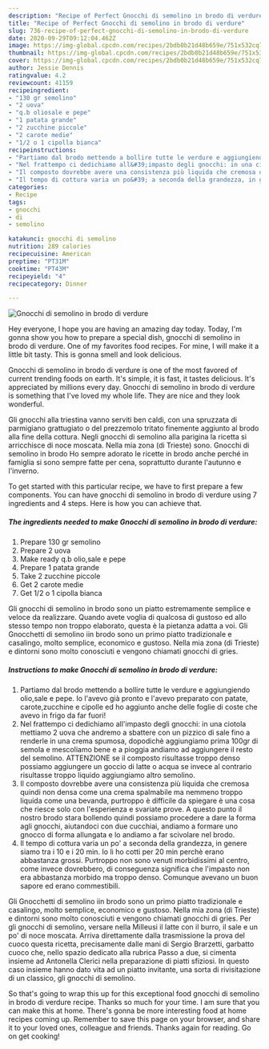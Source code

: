 ```yaml
---
description: "Recipe of Perfect Gnocchi di semolino in brodo di verdure"
title: "Recipe of Perfect Gnocchi di semolino in brodo di verdure"
slug: 736-recipe-of-perfect-gnocchi-di-semolino-in-brodo-di-verdure
date: 2020-09-29T09:12:04.462Z
image: https://img-global.cpcdn.com/recipes/2bdb0b21d48b659e/751x532cq70/gnocchi-di-semolino-in-brodo-di-verdure-recipe-main-photo.jpg
thumbnail: https://img-global.cpcdn.com/recipes/2bdb0b21d48b659e/751x532cq70/gnocchi-di-semolino-in-brodo-di-verdure-recipe-main-photo.jpg
cover: https://img-global.cpcdn.com/recipes/2bdb0b21d48b659e/751x532cq70/gnocchi-di-semolino-in-brodo-di-verdure-recipe-main-photo.jpg
author: Jessie Dennis
ratingvalue: 4.2
reviewcount: 41159
recipeingredient:
- "130 gr semolino"
- "2 uova"
- "q.b oliosale e pepe"
- "1 patata grande"
- "2 zucchine piccole"
- "2 carote medie"
- "1/2 o 1 cipolla bianca"
recipeinstructions:
- "Partiamo dal brodo mettendo a bollire tutte le verdure e aggiungiendo olio,sale e pepe. Io l&#39;avevo già pronto e l&#39;avevo preparato con patate, carote,zucchine e cipolle ed ho aggiunto anche delle foglie di coste che avevo in frigo da far fuori!"
- "Nel frattempo ci dedichiamo all&#39;impasto degli gnocchi: in una ciotola mettiamo 2 uova che andremo a sbattere con un pizzico di sale fino a renderle in una crema spumosa, dopodichè aggiungiamo prima 100gr di semola e mescoliamo bene e a pioggia andiamo ad aggiungere il resto del semolino. ATTENZIONE se il composto risultasse troppo denso possiamo aggiungere un goccio di latte o acqua se invece al contrario risultasse troppo liquido aggiungiamo altro semolino."
- "Il composto dovrebbe avere una consistenza più liquida che cremosa quindi non densa come una crema spalmabile ma nemmeno troppo liquida come una bevanda, purtroppo è difficile da spiegare è una cosa che riesce solo con l&#39;esperienza e svariate prove. A questo punto il nostro brodo stara bollendo quindi possiamo procedere a dare la forma agli gnocchi, aiutandoci con due cucchiai, andiamo a formare uno gnocco di forma allungata e lo andiamo a far scivolare nel brodo."
- "Il tempo di cottura varia un po&#39; a seconda della grandezza, in genere siamo tra i 10 e i 20 min. Io li ho cotti per 20 min perchè erano abbastanza grossi. Purtroppo non sono venuti morbidissimi al centro, come invece dovrebbero, di conseguenza significa che l&#39;impasto non era abbastanza morbido ma troppo denso. Comunque avevano un buon sapore ed erano commestibili."
categories:
- Recipe
tags:
- gnocchi
- di
- semolino

katakunci: gnocchi di semolino 
nutrition: 289 calories
recipecuisine: American
preptime: "PT31M"
cooktime: "PT43M"
recipeyield: "4"
recipecategory: Dinner

---
```



![Gnocchi di semolino in brodo di verdure](https://img-global.cpcdn.com/recipes/2bdb0b21d48b659e/751x532cq70/gnocchi-di-semolino-in-brodo-di-verdure-recipe-main-photo.jpg)

Hey everyone, I hope you are having an amazing day today. Today, I'm gonna show you how to prepare a special dish, gnocchi di semolino in brodo di verdure. One of my favorites food recipes. For mine, I will make it a little bit tasty. This is gonna smell and look delicious.

Gnocchi di semolino in brodo di verdure is one of the most favored of current trending foods on earth. It's simple, it is fast, it tastes delicious. It's appreciated by millions every day. Gnocchi di semolino in brodo di verdure is something that I've loved my whole life. They are nice and they look wonderful.

Gli gnocchi alla triestina vanno serviti ben caldi, con una spruzzata di parmigiano grattugiato o del prezzemolo tritato finemente aggiunto al brodo alla fine della cottura. Negli gnocchi di semolino alla parigina la ricetta si arricchisce di noce moscata. Nella mia zona (di Trieste) sono. Gnocchi di semolino in brodo Ho sempre adorato le ricette in brodo anche perché in famiglia si sono sempre fatte per cena, soprattutto durante l&#39;autunno e l&#39;inverno.


To get started with this particular recipe, we have to first prepare a few components. You can have gnocchi di semolino in brodo di verdure using 7 ingredients and 4 steps. Here is how you can achieve that.

<!--inarticleads1-->

##### The ingredients needed to make Gnocchi di semolino in brodo di verdure:

1. Prepare 130 gr semolino
1. Prepare 2 uova
1. Make ready q.b olio,sale e pepe
1. Prepare 1 patata grande
1. Take 2 zucchine piccole
1. Get 2 carote medie
1. Get 1/2 o 1 cipolla bianca


Gli gnocchi di semolino in brodo sono un piatto estremamente semplice e veloce da realizzare. Quando avete voglia di qualcosa di gustoso ed allo stesso tempo non troppo elaborato, questa è la pietanza adatta a voi. Gli Gnocchetti di semolino iin brodo sono un primo piatto tradizionale e casalingo, molto semplice, economico e gustoso. Nella mia zona (di Trieste) e dintorni sono molto conosciuti e vengono chiamati gnocchi di gries. 

<!--inarticleads2-->

##### Instructions to make Gnocchi di semolino in brodo di verdure:

1. Partiamo dal brodo mettendo a bollire tutte le verdure e aggiungiendo olio,sale e pepe. Io l&#39;avevo già pronto e l&#39;avevo preparato con patate, carote,zucchine e cipolle ed ho aggiunto anche delle foglie di coste che avevo in frigo da far fuori!
1. Nel frattempo ci dedichiamo all&#39;impasto degli gnocchi: in una ciotola mettiamo 2 uova che andremo a sbattere con un pizzico di sale fino a renderle in una crema spumosa, dopodichè aggiungiamo prima 100gr di semola e mescoliamo bene e a pioggia andiamo ad aggiungere il resto del semolino. ATTENZIONE se il composto risultasse troppo denso possiamo aggiungere un goccio di latte o acqua se invece al contrario risultasse troppo liquido aggiungiamo altro semolino.
1. Il composto dovrebbe avere una consistenza più liquida che cremosa quindi non densa come una crema spalmabile ma nemmeno troppo liquida come una bevanda, purtroppo è difficile da spiegare è una cosa che riesce solo con l&#39;esperienza e svariate prove. A questo punto il nostro brodo stara bollendo quindi possiamo procedere a dare la forma agli gnocchi, aiutandoci con due cucchiai, andiamo a formare uno gnocco di forma allungata e lo andiamo a far scivolare nel brodo.
1. Il tempo di cottura varia un po&#39; a seconda della grandezza, in genere siamo tra i 10 e i 20 min. Io li ho cotti per 20 min perchè erano abbastanza grossi. Purtroppo non sono venuti morbidissimi al centro, come invece dovrebbero, di conseguenza significa che l&#39;impasto non era abbastanza morbido ma troppo denso. Comunque avevano un buon sapore ed erano commestibili.


Gli Gnocchetti di semolino iin brodo sono un primo piatto tradizionale e casalingo, molto semplice, economico e gustoso. Nella mia zona (di Trieste) e dintorni sono molto conosciuti e vengono chiamati gnocchi di gries. Per gli gnocchi di semolino, versare nella Milleusi il latte con il burro, il sale e un po&#39; di noce moscata. Arriva direttamente dalla trasmissione la prova del cuoco questa ricetta, precisamente dalle mani di Sergio Brarzetti, garbatto cuoco che, nello spazio dedicato alla rubrica Passo a due, si cimenta insieme ad Antonella Clerici nella preparazione di piatti sfiziosi. In questo caso insieme hanno dato vita ad un piatto invitante, una sorta di rivisitazione di un classico, gli gnocchi di semolino. 

So that's going to wrap this up for this exceptional food gnocchi di semolino in brodo di verdure recipe. Thanks so much for your time. I am sure that you can make this at home. There's gonna be more interesting food at home recipes coming up. Remember to save this page on your browser, and share it to your loved ones, colleague and friends. Thanks again for reading. Go on get cooking!
